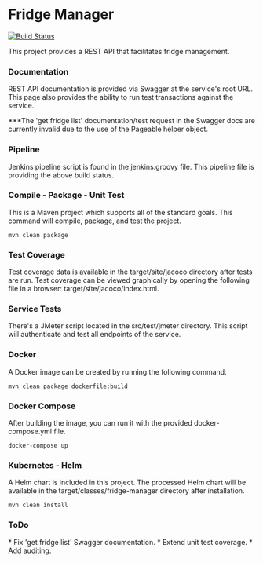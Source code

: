 <h1>Fridge Manager</h1>

[![Build Status](https://jenkins.nathanrahm.com/buildStatus/icon?job=fridge-manager)](https://jenkins.nathanrahm.com/job/fridge-manager/)

This project provides a REST API that facilitates fridge management.

<h3>Documentation</h3>
REST API documentation is provided via Swagger at the service's root URL. This page also provides the ability to run test 
transactions against the service.

***The 'get fridge list' documentation/test request in the Swagger docs are currently invalid due to the use of the Pageable helper object.

<h3>Pipeline</h3>
Jenkins pipeline script is found in the jenkins.groovy file. This pipeline file is providing the above build status.

<h3>Compile - Package - Unit Test</h3>
This is a Maven project which supports all of the standard goals. This command will compile, package, and test the project.

```
mvn clean package
```

<h3>Test Coverage</h3>
Test coverage data is available in the target/site/jacoco directory after tests are run. Test coverage can be viewed 
graphically by opening the following file in a browser: target/site/jacoco/index.html.

<h3>Service Tests</h3>
There's a JMeter script located in the src/test/jmeter directory. This script will authenticate and test all endpoints 
of the service.

<h3>Docker</h3>
A Docker image can be created by running the following command.

```
mvn clean package dockerfile:build
```

<h3>Docker Compose</h3>
After building the image, you can run it with the provided docker-compose.yml file.

```
docker-compose up
```

<h3>Kubernetes - Helm</h3>
A Helm chart is included in this project. The processed Helm chart will be available in the target/classes/fridge-manager 
directory after installation.

```
mvn clean install
```

<h3>ToDo</h3>
* Fix 'get fridge list' Swagger documentation.
* Extend unit test coverage.
* Add auditing.